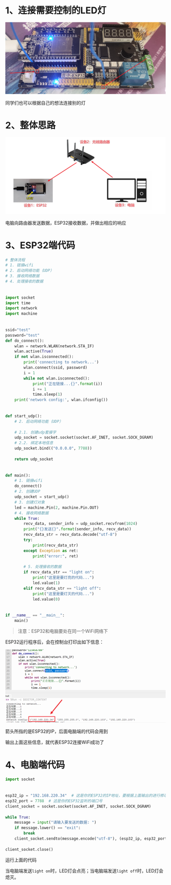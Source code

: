 
# 1、连接需要控制的LED灯

![](img/Pasted%20image%2020230808184053.png)

同学们也可以根据自己的想法连接别的灯

# 2、整体思路

![](img/Pasted%20image%2020230808184138.png)

电脑向路由器发送数据，ESP32接收数据，并做出相应的响应

# 3、ESP32端代码

```python
# 整体流程
# 1. 链接wifi
# 2. 启动网络功能（UDP）
# 3. 接收网络数据
# 4. 处理接收的数据


import socket
import time
import network
import machine


ssid="test"
password="test"
def do_connect():
    wlan = network.WLAN(network.STA_IF)
    wlan.active(True)
    if not wlan.isconnected():
        print('connecting to network...')
        wlan.connect(ssid, password)
        i = 1
        while not wlan.isconnected():
            print("正在链接...{}".format(i))
            i += 1
            time.sleep(1)
    print('network config:', wlan.ifconfig())


def start_udp():
    # 2. 启动网络功能（UDP）

    # 2.1. 创建udp套接字
    udp_socket = socket.socket(socket.AF_INET, socket.SOCK_DGRAM)
    # 2.2. 绑定本地信息
    udp_socket.bind(("0.0.0.0", 7788))

    return udp_socket


def main():
    # 1. 链接wifi
    do_connect()
    # 2. 创建UDP
    udp_socket = start_udp()
    # 3. 创建灯对象
    led = machine.Pin(2, machine.Pin.OUT)
    # 4. 接收网络数据
    while True:
        recv_data, sender_info = udp_socket.recvfrom(1024)
        print("{}发送{}".format(sender_info, recv_data))
        recv_data_str = recv_data.decode("utf-8")
        try:
            print(recv_data_str)
        except Exception as ret:
            print("error:", ret)
        
        # 5. 处理接收的数据
        if recv_data_str == "light on":
            print("这里是要灯亮的代码...")
            led.value(1)
        elif recv_data_str == "light off":
            print("这里是要灯灭的代码...")
            led.value(0)


if __name__ == "__main__":
    main()
```

> 注意：ESP32和电脑要处在同一个WiFi网络下

ESP32运行程序后，会在控制台打印出如下信息：

![](img/Pasted%20image%2020230808184511.png)

箭头所指的是ESP32的IP，后面电脑端的代码会用到

输出上面这些信息，就代表ESP32连接WiFi成功了

# 4、电脑端代码

```python
import socket


esp32_ip = "192.168.220.34"  # 这是你的ESP32的IP地址，要根据上面输出的进行修改
esp32_port = 7788  # 这是你的ESP32监听的端口号
client_socket = socket.socket(socket.AF_INET, socket.SOCK_DGRAM)

while True:
    message = input("请输入要发送的数据: ")
    if message.lower() == "exit":
        break
    client_socket.sendto(message.encode("utf-8"), (esp32_ip, esp32_port))
    
client_socket.close()
```

运行上面的代码

当电脑端发送`light on`时，LED灯会点亮；当电脑端发送`light off`时，LED灯会熄灭。